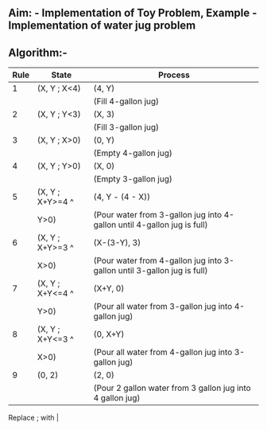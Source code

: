 ## Aim: - Implementation of Toy Problem, Example - Implementation of water jug problem

## Algorithm:-

| Rule  | State            | Process                                                                 |
|-------|------------------|-------------------------------------------------------------------------|
| 1     | (X, Y ; X<4)     | (4, Y)                                                                  |
|       |                  | (Fill 4-gallon jug)                                                     |
| 2     | (X, Y ; Y<3)     | (X, 3)                                                                  |
|       |                  | (Fill 3-gallon jug)                                                     |
| 3     | (X, Y ; X>0)     | (0, Y)                                                                  |
|       |                  | (Empty 4-gallon jug)                                                    |
| 4     | (X, Y ; Y>0)     | (X, 0)                                                                  |
|       |                  | (Empty 3-gallon jug)                                                    |
| 5     | (X, Y ; X+Y>=4 ^ | (4, Y - (4 - X))                                                        |
|       |  Y>0)            | (Pour water from 3-gallon jug into 4-gallon until 4-gallon jug is full) |
| 6     | (X, Y ; X+Y>=3 ^ | (X-(3-Y), 3)                                                            |
|       |  X>0)            | (Pour water from 4-gallon jug into 3-gallon until 3-gallon jug is full) |
| 7     | (X, Y ; X+Y<=4 ^ | (X+Y, 0)                                                                |
|       |  Y>0)            | (Pour all water from 3-gallon jug into 4-gallon jug)                    |
| 8     | (X, Y ; X+Y<=3 ^ | (0, X+Y)                                                                |
|       |  X>0)            | (Pour all water from 4-gallon jug into 3-gallon jug)                    |
| 9     | (0, 2)           | (2, 0)                                                                  |
|       |                  | (Pour 2 gallon water from 3 gallon jug into 4 gallon jug)               |


Replace ; with |
